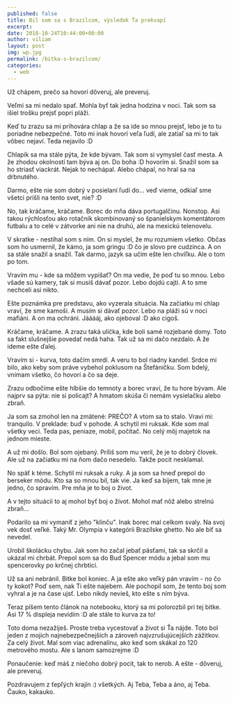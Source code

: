 ```yaml
---
published: false
title: Bil som sa s Brazílcom, výsledok Ťa prekvapí
excerpt:
date: 2018-10-24T10:44:00+00:00
author: viliam
layout: post
img: wp.jpg
permalink: /bitka-s-brazilcom/
categories:
  - web
---
```


Už chápem, prečo sa hovorí dôveruj, ale preveruj.

Veľmi sa mi nedalo spať. Mohla byť tak jedna hodzina v noci. Tak som sa išiel
trošku prejsť popri pláži.

Keď tu zrazu sa mi prihovára chlap a že sa ide so mnou prejsť, lebo je to tu
poriadne nebezpečné. Toto mi inak hovorí veľa ľudí, ale zatiaľ sa mi to tak
vôbec nejaví. Teda nejavilo :D

Chlapík sa ma stále pýta, že kde bývam. Tak som si vymyslel časť mesta. A že
zhodou okolností tam býva aj on. Do boha :D hovorím si. Snažil som sa ho 
striasť viackrát. Nejak to nechápal. Alebo chápal, no hral sa na drbnutého.

Darmo, ešte nie som dobrý v posielaní ľudí do... veď vieme, odkiaľ sme všetci
prišli na tento svet, nie? :D

No, tak kráčame, kráčame. Borec do mňa dáva portugalčinu. Nonstop. Asi takou
rýchlosťou ako rotačník skombinovaný so španielskym komentátorom futbalu a
to celé v zátvorke ani nie na druhú, ale na mexickú telenovelu.

V skratke - nestíhal som s ním. On si myslel, že mu rozumiem všetko. Občas
som ho usmernil, že kámo, ja som gringu :D čo je slovo pre cudzinca. A on sa
stále snažil a snažil. Tak darmo, jazyk sa učím ešte len chvíľku. Ale o tom
po tom.

Vravím mu - kde sa môžem vypišať? On ma vedie, že poď tu so mnou. Lebo všade
sú kamery, tak si musíš dávať pozor. Lebo dojdú cajti. A to sme nechceli asi
nikto.

Ešte poznámka pre predstavu, ako vyzerala situácia. Na začiatku mi chlap vraví,
že sme kamoši. A musím si dávať pozor. Lebo na pláži sú v noci mafiáni. A on
ma ochráni. Jááááj, ako ojeboval :D ako cigoš.

Kráčame, kráčame. A zrazu taká ulička, kde boli samé rozjebané domy. Toto sa
fakt slušnejšie povedať nedá haha. Tak už sa mi dačo nezdalo. A že ideme 
ešte ďalej.

Vravím si - kurva, toto dačím smrdí. A veru to bol riadny kandel. Srdce mi
bilo, ako keby som práve vybehol poklusom na Štefáničku. Som bdelý, vnímam
všetko, čo hovorí a čo sa deje.

Zrazu odbočíme ešte hlbšie do temnoty a borec vraví, že tu hore bývam. Ale
najprv sa pýta: nie si policajt? A hmatom skúša či nemám vysielačku alebo zbraň.

Ja som sa zmohol len na zmätené: PREČO? A vtom sa to stalo. Vraví mi:
tranquilo. V preklade: buď v pohode. A schytil mi ruksak. Kde som mal všetky
veci. Teda pas, peniaze, mobil, počítač. No celý môj majetok na jednom mieste.

A už mi došlo. Bol som ojebaný. Príliš som mu veril, že je to dobrý človek.
Ale už na začiatku mi na ňom dačo nesedelo. Takže pocit nesklamal.

No späť k téme. Schytil mi ruksak a ruky. A ja som sa hneď prepol do berseker
módu. Kto sa so mnou bil, tak vie. Ja keď sa bijem, tak mne je jedno, čo
spravím. Pre mňa je to boj o život.

A v tejto situácii to aj mohol byť boj o život. Mohol mať nôž alebo strelnú
zbraň...

Podarilo sa mi vymaniť z jeho "klinču". Inak borec mal celkom svaly. Na svoj
vek dosť veľké. Taký Mr. Olympia v kategórii Brazílske ghetto. No ale biť
sa nevedel.

Urobil školácku chybu. Jak som ho začal jebať päsťami, tak sa skrčil a ukázal 
mi chrbát. Prepol som sa do Bud Spencer módu a jebal som mu spencerovky po
krčnej chrbtici.

Už sa ani nebránil. Bitke bol koniec. A ja ešte ako veľký pán vravím - no
čo ty kokot? Poď sem, nak Ti ešte najebem. Ale pochopil som, že tento boj
som vyhral a je na čase ujsť. Lebo nikdy nevieš, kto ešte s ním býva.

Teraz píšem tento článok na notebooku, ktorý sa mi polorozbil pri tej bitke.
Asi 17 % displeja nevidím :D ale stále to kurva za to!

Toto doma nezažiješ. Proste treba vycestovať a život si Ťa nájde. Toto bol 
jeden z mojich najnebezpečnejších a zároveň najvzrušujúcejších zážitkov.
Za celý život. Mal som viac adrenalínu, ako keď som skákal zo 120 metrového
mostu. Ale s lanom samozrejme :D

Ponaučenie: keď máš z niečoho dobrý pocit, tak to nerob. A ešte - dôveruj,
ale preveruj.

Pozdravujem z ťepľých krajín :) všetkých. Aj Teba, Teba a áno, aj Teba.
Čauko, kakauko.
